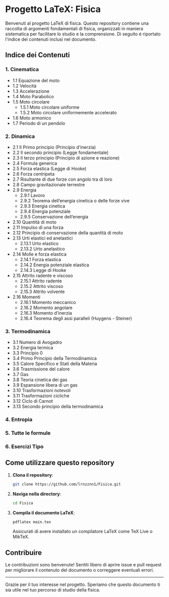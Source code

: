 # Progetto LaTeX: Fisica

Benvenuti al progetto LaTeX di fisica. Questo repository contiene una raccolta di argomenti fondamentali di fisica, organizzati in maniera sistematica per facilitare lo studio e la comprensione. Di seguito è riportato l'indice dei contenuti inclusi nel documento.

## Indice dei Contenuti

### 1. Cinematica
- 1.1 Equazione del moto  
- 1.2 Velocità  
- 1.3 Accelerazione  
- 1.4 Moto Parabolico  
- 1.5 Moto circolare  
  - 1.5.1 Moto circolare uniforme  
  - 1.5.2 Moto circolare uniformemente accelerato  
- 1.6 Moto armonico  
- 1.7 Periodo di un pendolo  

### 2. Dinamica
- 2.1 Il Primo principio (Principio d’inerzia)  
- 2.2 Il secondo principio (Legge fondamentale)  
- 2.3 Il terzo principio (Principio di azione e reazione)  
- 2.4 Formula generica  
- 2.5 Forza elastica (Legge di Hooke)  
- 2.6 Forza centripeta  
- 2.7 Risultante di due forze con angolo tra di loro  
- 2.8 Campo gravitazionale terrestre  
- 2.9 Energia  
  - 2.9.1 Lavoro  
  - 2.9.2 Teorema dell’energia cinetica o delle forze vive  
  - 2.9.3 Energia cinetica  
  - 2.9.4 Energia potenziale  
  - 2.9.5 Conservazione dell’energia  
- 2.10 Quantità di moto  
- 2.11 Impulso di una forza  
- 2.12 Principio di conservazione della quantità di moto  
- 2.13 Urti elastici ed anelastici  
  - 2.13.1 Urto elastico  
  - 2.13.2 Urto anelastico  
- 2.14 Molle e forza elastica  
  - 2.14.1 Forza elastica  
  - 2.14.2 Energia potenziale elastica  
  - 2.14.3 Legge di Hooke  
- 2.15 Attrito radente e viscoso  
  - 2.15.1 Attrito radente  
  - 2.15.2 Attrito viscoso  
  - 2.15.3 Attrito volvente  
- 2.16 Momenti  
  - 2.16.1 Momento meccanico  
  - 2.16.2 Momento angolare  
  - 2.16.3 Momento d’inerzia  
  - 2.16.4 Teorema degli assi paralleli (Huygens - Steiner)  

### 3. Termodinamica
- 3.1 Numero di Avogadro  
- 3.2 Energia termica  
- 3.3 Principio 0  
- 3.4 Primo Principio della Termodinamica  
- 3.5 Calore Specifico e Stati della Materia  
- 3.6 Trasmissione del calore  
- 3.7 Gas  
- 3.8 Teoria cinetica dei gas  
- 3.9 Espansione libera di un gas  
- 3.10 Trasformazioni notevoli  
- 3.11 Trasformazioni cicliche  
- 3.12 Ciclo di Carnot  
- 3.13 Secondo principio della termodinamica  

### 4. Entropia

### 5. Tutte le formule

### 6. Esercizi Tipo

## Come utilizzare questo repository
1. **Clona il repository**: 
   ```bash
   git clone https://github.com/lrnzznn1/Fisica.git
   ```
2. **Naviga nella directory**:
   ```bash
   cd Fisica
   ```
3. **Compila il documento LaTeX**:
   ```bash
   pdflatex main.tex
   ```
   Assicurati di avere installato un compilatore LaTeX come TeX Live o MikTeX.

## Contribuire
Le contribuzioni sono benvenute! Sentiti libero di aprire issue e pull request per migliorare il contenuto del documento o correggere eventuali errori.


---

Grazie per il tuo interesse nel progetto. Speriamo che questo documento ti sia utile nel tuo percorso di studio della fisica.
